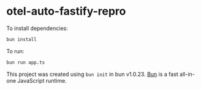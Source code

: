# otel-auto-fastify-repro

To install dependencies:

```bash
bun install
```

To run:

```bash
bun run app.ts
```

This project was created using `bun init` in bun v1.0.23. [Bun](https://bun.sh) is a fast all-in-one JavaScript runtime.
